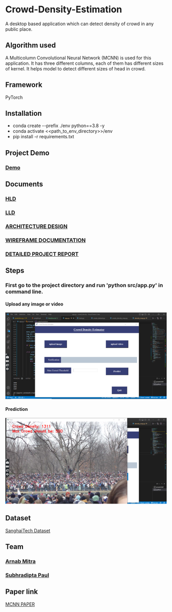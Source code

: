 # Crowd-Density-Estimation

A desktop based application which can detect density of crowd in any public place. 
## Algorithm used

A Multicolumn Convolutional Neural Network (MCNN) is used for this application. It has three different columns, each of them has different sizes of kernel. It helps model to detect 
different sizes of head in crowd. 

## Framework

PyTorch
## Installation

* conda create --prefix ./env python==3.8 -y
* conda activate <<path_to_env_directory>>/env
* pip install -r requirements.txt

## Project Demo

### [Demo](https://www.linkedin.com/posts/arnab-mitra-882756227_connections-computervision-datascience-activity-6959506473651490816-w4cI?utm_source=linkedin_share&utm_medium=member_desktop_web)

## Documents

### [HLD](https://drive.google.com/file/d/1FUTKujeD88eoTxRKhR5TzR_bsmGKo8S4/view?usp=sharing)
### [LLD](https://drive.google.com/file/d/1KojysJg76iMhIh0YiwVmJXNeG4k1jN4T/view?usp=sharing)
### [ARCHITECTURE DESIGN](https://drive.google.com/file/d/1erjCT5kPTf1iiBew15x09tDqQmDlRuHR/view?usp=sharing)
### [WIREFRAME DOCUMENTATION](https://drive.google.com/file/d/1J6kLdLCiuk7BXXv5L5hIqfK6_PyHa-Cg/view?usp=sharing)
### [DETAILED PROJECT REPORT](https://drive.google.com/file/d/1sp9p7u4KXOmAiygkbVA9H2c8gnXnI4bs/view?usp=sharing)

## Steps

### First go to the project directory and run 'python src/app.py' in command line.

#### Upload any image or video
![Take image](home_page.png)

#### Prediction
![Prediction](prediction.png)

## Dataset 

[SanghaiTech Dataset](https://www.kaggle.com/datasets/tthien/shanghaitech)

## Team
### [Arnab Mitra](https://github.com/Arnab1998-cyber)
### [Subhradipta Paul](https://github.com/SDP010)

## Paper link
[MCNN PAPER](https://people.eecs.berkeley.edu/~yima/psfile/Single-Image-Crowd-Counting.pdf)

